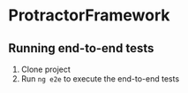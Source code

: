 # ProtractorFramework

## Running end-to-end tests
1. Clone project 
2. Run `ng e2e` to execute the end-to-end tests 
